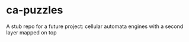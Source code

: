 ca-puzzles
==========

A stub repo for a future project: cellular automata engines with a second layer mapped on top
